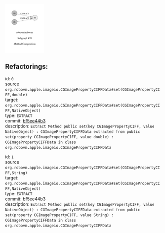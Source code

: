 <img src=subgraph_atomic_20.svg width=25%>

## Refactorings:

id: `0`\
source `org.robovm.apple.imageio.CGImagePropertyCIFFData#set(CGImagePropertyCIFF,double)`\
target: `org.robovm.apple.imageio.CGImagePropertyCIFFData#set(CGImagePropertyCIFF,NativeObject)`\
type: `EXTRACT`\
commit: [bf5ee44b3](https://github.com/robovm/robovm/commit/bf5ee44b3b576e01ab09cae9f50300417b01dc07)\
description: `Extract Method public set(key CGImagePropertyCIFF, value NativeObject) : CGImagePropertyCIFFData extracted from public set(property CGImagePropertyCIFF, value double) : CGImagePropertyCIFFData in class org.robovm.apple.imageio.CGImagePropertyCIFFData`

id: `1`\
source `org.robovm.apple.imageio.CGImagePropertyCIFFData#set(CGImagePropertyCIFF,String)`\
target: `org.robovm.apple.imageio.CGImagePropertyCIFFData#set(CGImagePropertyCIFF,NativeObject)`\
type: `EXTRACT`\
commit: [bf5ee44b3](https://github.com/robovm/robovm/commit/bf5ee44b3b576e01ab09cae9f50300417b01dc07)\
description: `Extract Method public set(key CGImagePropertyCIFF, value NativeObject) : CGImagePropertyCIFFData extracted from public set(property CGImagePropertyCIFF, value String) : CGImagePropertyCIFFData in class org.robovm.apple.imageio.CGImagePropertyCIFFData`

